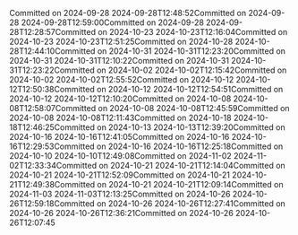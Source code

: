 Committed on 2024-09-28 2024-09-28T12:48:52Committed on 2024-09-28 2024-09-28T12:59:00Committed on 2024-09-28 2024-09-28T12:28:57Committed on 2024-10-23 2024-10-23T12:16:04Committed on 2024-10-23 2024-10-23T12:51:25Committed on 2024-10-28 2024-10-28T12:44:10Committed on 2024-10-31 2024-10-31T12:23:20Committed on 2024-10-31 2024-10-31T12:10:22Committed on 2024-10-31 2024-10-31T12:23:22Committed on 2024-10-02 2024-10-02T12:15:42Committed on 2024-10-02 2024-10-02T12:55:52Committed on 2024-10-12 2024-10-12T12:50:38Committed on 2024-10-12 2024-10-12T12:54:51Committed on 2024-10-12 2024-10-12T12:10:20Committed on 2024-10-08 2024-10-08T12:58:07Committed on 2024-10-08 2024-10-08T12:45:59Committed on 2024-10-08 2024-10-08T12:11:43Committed on 2024-10-18 2024-10-18T12:46:25Committed on 2024-10-13 2024-10-13T12:39:20Committed on 2024-10-16 2024-10-16T12:41:05Committed on 2024-10-16 2024-10-16T12:29:53Committed on 2024-10-16 2024-10-16T12:25:18Committed on 2024-10-10 2024-10-10T12:49:08Committed on 2024-11-02 2024-11-02T12:33:34Committed on 2024-10-21 2024-10-21T12:14:04Committed on 2024-10-21 2024-10-21T12:52:09Committed on 2024-10-21 2024-10-21T12:49:38Committed on 2024-10-21 2024-10-21T12:09:14Committed on 2024-11-03 2024-11-03T12:13:25Committed on 2024-10-26 2024-10-26T12:59:18Committed on 2024-10-26 2024-10-26T12:27:41Committed on 2024-10-26 2024-10-26T12:36:21Committed on 2024-10-26 2024-10-26T12:07:45